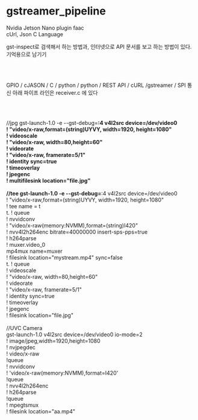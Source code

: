 # gstreamer_pipeline


Nvidia Jetson Nano plugin faac   <br>
cUrl, Json C Language <br>

gst-inspect로 검색해서 하는 방법과, 인터넷으로 API 문서를 보고 하는 방법이 있다. 기억용으로 남기기 <br>

<br>
<br>

GPIO / cJASON / C / python / python /  REST API / cURL /gstreamer / SPI 통신
아래 파이프 라인은 receiver.c 에 있다

<br>
<br>


//jpg gst-launch-1.0 -e --gst-debug=**:4 v4l2src device=/dev/video0  <br>
! "video/x-raw,format=(string)UYVY, width=1920, height=1080"  <br>
! videoscale  <br>
! "video/x-raw, width=80,height=60"  <br>
! videorate  <br>
! "video/x-raw, framerate=5/1"  <br>
! identity sync=true  <br>
! timeoverlay  <br>
! jpegenc  <br>
! multifilesink location="file.jpg"  <br>
  <br>
//tee gst-launch-1.0 -e --gst-debug=**:4 v4l2src device=/dev/video0  <br>
! "video/x-raw,format=(string)UYVY, width=1920, height=1080"  <br>
! tee name = t  <br>
t. ! queue  <br>
! nvvidconv  <br>
! "video/x-raw(memory:NVMM),format=(string)I420"  <br>
! nvv4l2h264enc bitrate=40000000 insert-sps-pps=true  <br>
! h264parse  <br>
! muxer.video_0  <br>
mp4mux name=muxer  <br>
! filesink location="mystream.mp4" sync=false  <br>
t. ! queue  <br>
! videoscale  <br>
! "video/x-raw, width=80,height=60"  <br>
! videorate  <br>
! "video/x-raw, framerate=5/1"  <br>
! identity sync=true  <br>
! timeoverlay  <br>
! jpegenc  <br>
! filesink location="file.jpg"  <br>
  <br>
//UVC Camera
  <br>
gst-launch-1.0 v4l2src device=/dev/video0 io-mode=2  <br>
! image/jpeg,width=1920,height=1080  <br>
! nvjpegdec  <br>
! video/x-raw  <br>
!queue  <br>
! nvvidconv  <br>
! 'video/x-raw(memory:NVMM),format=I420'  <br>
!queue  <br>
! nvv4l2h264enc  <br>
! h264parse  <br>
!queue  <br>
! mpegtsmux  <br>
! filesink location="aa.mp4"  <br>
